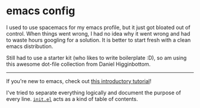 # emacs config

I used to use spacemacs for my emacs profile, but it just got bloated out of control. When things went wrong, I had no idea why it went wrong and had to waste hours googling for a solution. It is better to start fresh with a clean emacs distribution. 

Still had to use a starter kit (who likes to write boilerplate :D), so am using this awesome dot-file collection from Daniel Higginbottom.

---
If you're new to emacs, check out
[this introductory tutorial](http://www.braveclojure.com/basic-emacs/)!

I've tried to separate everything logically and document the purpose
of every line. [`init.el`](./init.el) acts as a kind of table of contents.
